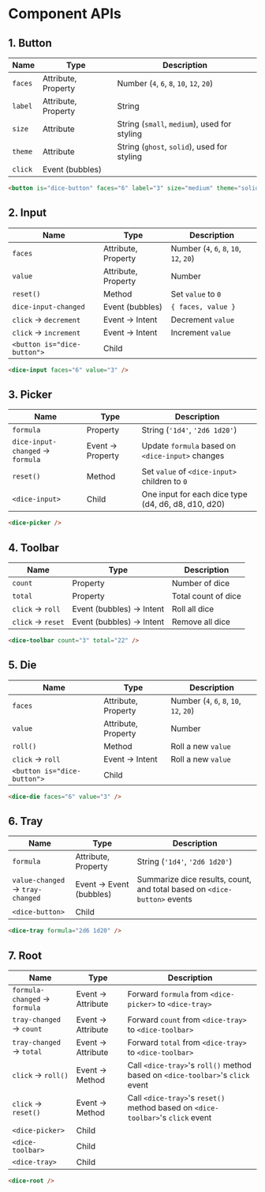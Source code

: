 # Component APIs

## 1. Button

|Name|Type|Description|
|---|---|---|
|`faces`|Attribute, Property|Number (`4`, `6`, `8`, `10`, `12`, `20`)|
|`label`|Attribute, Property|String|
|`size`|Attribute|String (`small`, `medium`), used for styling|
|`theme`|Attribute|String (`ghost`, `solid`), used for styling|
|`click`|Event (bubbles)||

```html
<button is="dice-button" faces="6" label="3" size="medium" theme="solid" />
```

## 2. Input

|Name|Type|Description|
|---|---|---|
|`faces`|Attribute, Property|Number (`4`, `6`, `8`, `10`, `12`, `20`)|
|`value`|Attribute, Property|Number|
|`reset()`|Method|Set `value` to `0`|
|`dice-input-changed`|Event (bubbles)|`{ faces, value }`|
|`click` → `decrement`|Event → Intent|Decrement `value`|
|`click` → `increment`|Event → Intent|Increment `value`|
|`<button is="dice-button">`|Child||

```html
<dice-input faces="6" value="3" />
```

## 3. Picker

|Name|Type|Description|
|---|---|---|
|`formula`|Property|String (`'1d4'`, `'2d6 1d20'`)|
|`dice-input-changed` → `formula`|Event → Property|Update `formula` based on `<dice-input>` changes|
|`reset()`|Method|Set `value` of `<dice-input>` children to `0`|
|`<dice-input>`|Child|One input for each dice type (d4, d6, d8, d10, d20)|

```html
<dice-picker />
```

## 4. Toolbar

|Name|Type|Description|
|---|---|---|
|`count`|Property|Number of dice|
|`total`|Property|Total count of dice|
|`click` → `roll`|Event (bubbles) → Intent|Roll all dice|
|`click` → `reset`|Event (bubbles) → Intent|Remove all dice|

```html
<dice-toolbar count="3" total="22" />
```

## 5. Die

|Name|Type|Description|
|---|---|---|
|`faces`|Attribute, Property|Number (`4`, `6`, `8`, `10`, `12`, `20`)|
|`value`|Attribute, Property|Number|
|`roll()`|Method|Roll a new `value`|
|`click` → `roll`|Event → Intent|Roll a new `value`|
|`<button is="dice-button">`|Child||

```html
<dice-die faces="6" value="3" />
```

## 6. Tray

|Name|Type|Description|
|---|---|---|
|`formula`|Attribute, Property|String (`'1d4'`, `'2d6 1d20'`)|
|`value-changed` → `tray-changed`|Event → Event (bubbles)|Summarize dice results, count, and total based on `<dice-button>` events|
|`<dice-button>`|Child||

```html
<dice-tray formula="2d6 1d20" />
```

## 7. Root

|Name|Type|Description|
|---|---|---|
|`formula-changed` → `formula`|Event → Attribute|Forward `formula` from `<dice-picker>` to `<dice-tray>`|
|`tray-changed` → `count`|Event → Attribute|Forward `count` from `<dice-tray>` to `<dice-toolbar>`|
|`tray-changed` → `total`|Event → Attribute|Forward `total` from `<dice-tray>` to `<dice-toolbar>`|
|`click` → `roll()`|Event → Method|Call `<dice-tray>`'s `roll()` method based on `<dice-toolbar>`'s `click` event|
|`click` → `reset()`|Event → Method|Call `<dice-tray>`'s `reset()` method based on `<dice-toolbar>`'s `click` event|
|`<dice-picker>`|Child||
|`<dice-toolbar>`|Child||
|`<dice-tray>`|Child||

```html
<dice-root />
```

